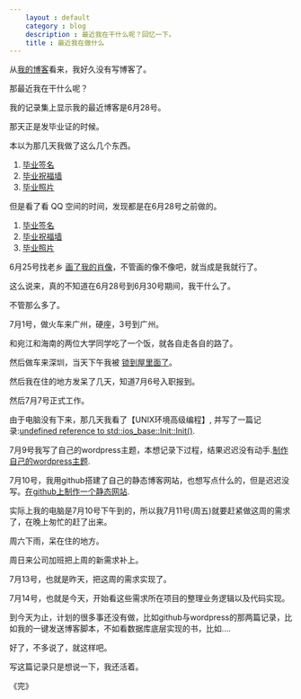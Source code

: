 ```yaml
---
    layout : default 
    category : blog
    description : 最近我在干什么呢？回忆一下。 
    title : 最近我在做什么
---
```


从[我的博客](http://tiankonguse.com)看来，我好久没有写博客了。

那最近我在干什么呢？


我的记录集上显示我的最近博客是6月28号。

那天正是发毕业证的时候。

本以为那几天我做了这么几个东西。

1. [毕业签名](http://tiankonguse.com/lab/graduate/ )
2. [毕业祝福墙](http://tiankonguse.com/lab/graduate/wall.php)
3. [毕业照片](http://tiankonguse.com/lab/graduate/photo.php)

但是看了看 QQ 空间的时间，发现都是在6月28号之前做的。

1. [毕业签名](http://user.qzone.qq.com/804345178/mood/5a55f12fc24aa453213c0100.1)
2. [毕业祝福墙](http://user.qzone.qq.com/804345178/mood/5a55f12f5d45a853a87a0a00.1)
3. [毕业照片](http://user.qzone.qq.com/804345178/mood/5a55f12f1f48a953efa90800.1)

6月25号找老乡 [画了我的肖像](http://user.qzone.qq.com/804345178/mood/5a55f12fdeb7aa533ba90500.1)，不管画的像不像吧，就当成是我就行了。

这么说来，真的不知道在6月28号到6月30号期间，我干什么了。


不管那么多了。

7月1号，做火车来广州，硬座，3号到广州。

和宛江和海南的两位大学同学吃了一个饭，就各自走各自的路了。

然后做车来深圳，当天下午我被 [锁到屋里面了](http://user.qzone.qq.com/804345178/mood/5a55f12f2f1bb55359320900.1)。

然后我在住的地方发呆了几天，知道7月6号入职报到。

然后7月7号正式工作。

由于电脑没有下来，那几天我看了【UNIX环境高级编程】, 并写了一篇记录:[undefined reference to std::ios_base::Init::Init()](http://tiankonguse.github.io/blog/undefined-reference/).

7月9号我写了自己的wordpress主题，本想记录下过程，结果迟迟没有动手.[制作自己的wordpress主题](http://tiankonguse.github.io/blog/make-yourself-wordpress-themes).


7月10号，我用github搭建了自己的静态博客网站，也想写点什么的，但是迟迟没写。[在github上制作一个静态网站](http://tiankonguse.github.io/blog/make-github-website).


实际上我的电脑是7月10号下午到的，所以我7月11号(周五)就要赶紧做这周的需求了，在晚上匆忙的赶了出来。

周六下雨，呆在住的地方。

周日来公司加班把上周的新需求补上。

7月13号，也就是昨天，把这周的需求实现了。

7月14号，也就是今天，开始看这些需求所在项目的整理业务逻辑以及代码实现。


到今天为止，计划的很多事还没有做，比如github与wordpress的那两篇记录，比如我的一键发送博客脚本，不如看数据库底层实现的书，比如....


好了，不多说了，就这样吧。

写这篇记录只是想说一下，我还活着。

《完》

